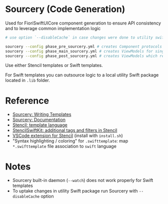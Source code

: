 # Sourcery (Code Generation)

Used for FioriSwiftUICore component generation to ensure API consistency and to leverage common implementation logic

```bash
# use option `--disableCache` in case changes were done to utility swift package `./sourcery/.lib`

sourcery --config phase_pre_sourcery.yml # creates Component protocols
sourcery --config phase_main_sourcery.yml # creates ViewModels for single property components
sourcery --config phase_post_sourcery.yml # creates ViewModels which rely on other ViewModels
```

Use either Stencil templates or Swift templates.

For Swift templates you can outsource logic to a local utility Swift package located in `.lib` folder.

# Reference

- [Sourcery: Writing Templates](https://github.com/krzysztofzablocki/Sourcery/blob/master/guides/Writing%20templates.md)
- [Sourcery: Documentation](https://cdn.rawgit.com/krzysztofzablocki/Sourcery/master/docs/index.html)
- [Stencil: template language](https://stencil.fuller.li/en/latest/)
- [StencilSwiftKit: additional tags and filters in Stencil](https://github.com/SwiftGen/StencilSwiftKit)
- [VSCode extension for Stencil](https://github.com/MarcoEidinger/vscode-stencil) (install with `install.sh`)
- "Syntax highlighting / coloring" for `.swifttemplate`: map `*.swifttemplate` file association to `swift` language

# Notes

- Sourcery built-in daemon (`--watch`) does not work properly for Swift templates
- To uptake changes in utility Swift package run Sourcery with `--disableCache` option
